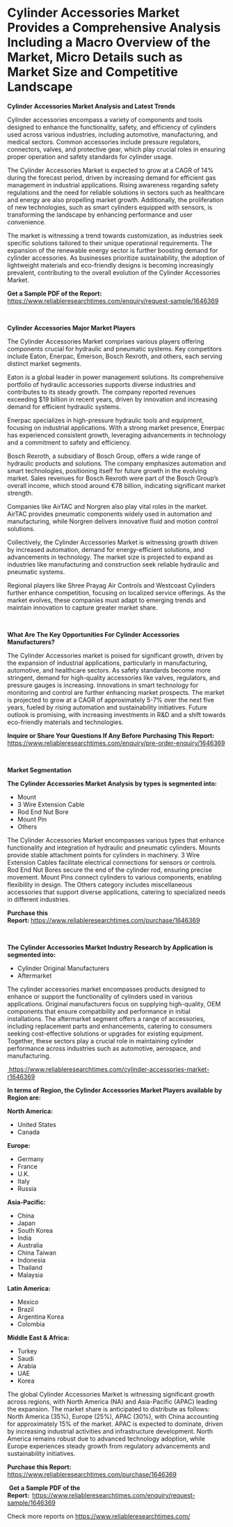 <p><h1>Cylinder Accessories Market Provides a Comprehensive Analysis Including a Macro Overview of the Market, Micro Details such as Market Size and Competitive Landscape</h1></p><p><strong>Cylinder Accessories Market Analysis and Latest Trends</strong></p>
<p><p>Cylinder accessories encompass a variety of components and tools designed to enhance the functionality, safety, and efficiency of cylinders used across various industries, including automotive, manufacturing, and medical sectors. Common accessories include pressure regulators, connectors, valves, and protective gear, which play crucial roles in ensuring proper operation and safety standards for cylinder usage.</p><p>The Cylinder Accessories Market is expected to grow at a CAGR of 14% during the forecast period, driven by increasing demand for efficient gas management in industrial applications. Rising awareness regarding safety regulations and the need for reliable solutions in sectors such as healthcare and energy are also propelling market growth. Additionally, the proliferation of new technologies, such as smart cylinders equipped with sensors, is transforming the landscape by enhancing performance and user convenience.</p><p>The market is witnessing a trend towards customization, as industries seek specific solutions tailored to their unique operational requirements. The expansion of the renewable energy sector is further boosting demand for cylinder accessories. As businesses prioritize sustainability, the adoption of lightweight materials and eco-friendly designs is becoming increasingly prevalent, contributing to the overall evolution of the Cylinder Accessories Market.</p></p>
<p><strong>Get a Sample PDF of the Report:&nbsp;</strong> <a href="https://www.reliableresearchtimes.com/enquiry/request-sample/1646369?utm_campaign=2455&utm_medium=2&utm_source=Github&utm_content=ia&utm_term=23022025&utm_id=cylinder-accessories">https://www.reliableresearchtimes.com/enquiry/request-sample/1646369</a></p>
<p>&nbsp;</p>
<p><strong>Cylinder Accessories Major Market Players</strong></p>
<p><p>The Cylinder Accessories Market comprises various players offering components crucial for hydraulic and pneumatic systems. Key competitors include Eaton, Enerpac, Emerson, Bosch Rexroth, and others, each serving distinct market segments.</p><p>Eaton is a global leader in power management solutions. Its comprehensive portfolio of hydraulic accessories supports diverse industries and contributes to its steady growth. The company reported revenues exceeding $19 billion in recent years, driven by innovation and increasing demand for efficient hydraulic systems.</p><p>Enerpac specializes in high-pressure hydraulic tools and equipment, focusing on industrial applications. With a strong market presence, Enerpac has experienced consistent growth, leveraging advancements in technology and a commitment to safety and efficiency. </p><p>Bosch Rexroth, a subsidiary of Bosch Group, offers a wide range of hydraulic products and solutions. The company emphasizes automation and smart technologies, positioning itself for future growth in the evolving market. Sales revenues for Bosch Rexroth were part of the Bosch Group’s overall income, which stood around €78 billion, indicating significant market strength.</p><p>Companies like AirTAC and Norgren also play vital roles in the market. AirTAC provides pneumatic components widely used in automation and manufacturing, while Norgren delivers innovative fluid and motion control solutions.</p><p>Collectively, the Cylinder Accessories Market is witnessing growth driven by increased automation, demand for energy-efficient solutions, and advancements in technology. The market size is projected to expand as industries like manufacturing and construction seek reliable hydraulic and pneumatic systems.</p><p>Regional players like Shree Prayag Air Controls and Westcoast Cylinders further enhance competition, focusing on localized service offerings. As the market evolves, these companies must adapt to emerging trends and maintain innovation to capture greater market share.</p></p>
<p>&nbsp;</p>
<p><strong>What Are The Key Opportunities For Cylinder Accessories Manufacturers?</strong></p>
<p><p>The Cylinder Accessories market is poised for significant growth, driven by the expansion of industrial applications, particularly in manufacturing, automotive, and healthcare sectors. As safety standards become more stringent, demand for high-quality accessories like valves, regulators, and pressure gauges is increasing. Innovations in smart technology for monitoring and control are further enhancing market prospects. The market is projected to grow at a CAGR of approximately 5-7% over the next five years, fueled by rising automation and sustainability initiatives. Future outlook is promising, with increasing investments in R&D and a shift towards eco-friendly materials and technologies.</p></p>
<p><strong>Inquire or Share Your Questions If Any Before Purchasing This Report:</strong> <a href="https://www.reliableresearchtimes.com/enquiry/pre-order-enquiry/1646369?utm_campaign=2455&utm_medium=2&utm_source=Github&utm_content=ia&utm_term=23022025&utm_id=cylinder-accessories">https://www.reliableresearchtimes.com/enquiry/pre-order-enquiry/1646369</a></p>
<p>&nbsp;</p>
<p><strong>Market Segmentation</strong></p>
<p><strong>The Cylinder Accessories Market Analysis by types is segmented into:</strong></p>
<p><ul><li>Mount</li><li>3 Wire Extension Cable</li><li>Rod End Nut Bore</li><li>Mount Pin</li><li>Others</li></ul></p>
<p><p>The Cylinder Accessories Market encompasses various types that enhance functionality and integration of hydraulic and pneumatic cylinders. Mounts provide stable attachment points for cylinders in machinery. 3 Wire Extension Cables facilitate electrical connections for sensors or controls. Rod End Nut Bores secure the end of the cylinder rod, ensuring precise movement. Mount Pins connect cylinders to various components, enabling flexibility in design. The Others category includes miscellaneous accessories that support diverse applications, catering to specialized needs in different industries.</p></p>
<p><strong>Purchase this Report:&nbsp;</strong><a href="https://www.reliableresearchtimes.com/purchase/1646369?utm_campaign=2455&utm_medium=2&utm_source=Github&utm_content=ia&utm_term=23022025&utm_id=cylinder-accessories">https://www.reliableresearchtimes.com/purchase/1646369</a></p>
<p>&nbsp;</p>
<p><strong>The Cylinder Accessories Market Industry Research by Application is segmented into:</strong></p>
<p><ul><li>Cylinder Original Manufacturers</li><li>Aftermarket</li></ul></p>
<p><p>The cylinder accessories market encompasses products designed to enhance or support the functionality of cylinders used in various applications. Original manufacturers focus on supplying high-quality, OEM components that ensure compatibility and performance in initial installations. The aftermarket segment offers a range of accessories, including replacement parts and enhancements, catering to consumers seeking cost-effective solutions or upgrades for existing equipment. Together, these sectors play a crucial role in maintaining cylinder performance across industries such as automotive, aerospace, and manufacturing.</p></p>
<p><a href="https://www.reliableresearchtimes.com/cylinder-accessories-market-r1646369?utm_campaign=2455&utm_medium=2&utm_source=Github&utm_content=ia&utm_term=23022025&utm_id=cylinder-accessories">&nbsp;https://www.reliableresearchtimes.com/cylinder-accessories-market-r1646369</a></p>
<p><strong>In terms of Region, the Cylinder Accessories Market Players available by Region are:</strong></p>
<p>
    <p> <strong> North America: </strong>
        <ul>
            <li>United States</li>
            <li>Canada</li>
        </ul>
        </p> 
    <p> <strong> Europe: </strong>
        <ul>
            <li>Germany</li>
            <li>France</li>
            <li>U.K.</li>
            <li>Italy</li>
            <li>Russia</li>
        </ul>
        </p> 
    <p> <strong> Asia-Pacific: </strong>
        <ul>
            <li>China</li>
            <li>Japan</li>
            <li>South Korea</li>
            <li>India</li>
            <li>Australia</li>
            <li>China Taiwan</li>
            <li>Indonesia</li>
            <li>Thailand</li>
            <li>Malaysia</li>
        </ul>
        </p> 
    <p> <strong> Latin America: </strong>
        <ul>
            <li>Mexico</li>
            <li>Brazil</li>
            <li>Argentina Korea</li>
            <li>Colombia</li>
        </ul>
        </p> 
    <p> <strong> Middle East & Africa: </strong>
        <ul>
            <li>Turkey</li>
            <li>Saudi</li>
            <li>Arabia</li>
            <li>UAE</li>
            <li>Korea</li>
        </ul>
    </p>
    </p>
<p><p>The global Cylinder Accessories Market is witnessing significant growth across regions, with North America (NA) and Asia-Pacific (APAC) leading the expansion. The market share is anticipated to distribute as follows: North America (35%), Europe (25%), APAC (30%), with China accounting for approximately 15% of the market. APAC is expected to dominate, driven by increasing industrial activities and infrastructure development. North America remains robust due to advanced technology adoption, while Europe experiences steady growth from regulatory advancements and sustainability initiatives.</p></p>
<p><strong>Purchase this Report: </strong><a href="https://www.reliableresearchtimes.com/purchase/1646369?utm_campaign=2455&utm_medium=2&utm_source=Github&utm_content=ia&utm_term=23022025&utm_id=cylinder-accessories">https://www.reliableresearchtimes.com/purchase/1646369</a></p>
<p>&nbsp;<strong>Get a Sample PDF of the Report:&nbsp;&nbsp;</strong><a href="https://www.reliableresearchtimes.com/enquiry/request-sample/1646369?utm_campaign=2455&utm_medium=2&utm_source=Github&utm_content=ia&utm_term=23022025&utm_id=cylinder-accessories">https://www.reliableresearchtimes.com/enquiry/request-sample/1646369</a></p>
<p><strong></strong></p>
<p>Check more reports on <a href="https://www.reliableresearchtimes.com/?utm_campaign=2455&utm_medium=2&utm_source=Github&utm_content=ia&utm_term=23022025&utm_id=cylinder-accessories">https://www.reliableresearchtimes.com/</a></p>